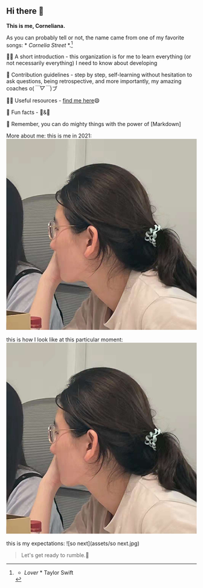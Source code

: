 ## Hi there 👋
**This is me, Corneliana.**

As you can probably tell or not, the name came from one of my favorite songs: * *Cornelia Street* *.[^1]

🙋‍♀️ A short introduction - this organization is for me to learn everything (or not necessarily everything) I need to know about developing

🌈 Contribution guidelines - step by step, self-learning without hesitation to ask questions, being retrospective, and more importantly, my amazing coaches o(*￣▽￣*)ブ 

👩‍💻 Useful resources - [find me here](https://github.com/gtb-2022-lian-pengzi)😄

🍿 Fun facts - 🥛&🎦

🧙 Remember, you can do mighty things with the power of [Markdown]

More about me:
this is me in 2021:
![me in 2021-1](https://raw.githubusercontent.com/test-before-submitting/.github/main/assets/me%20in%202021-1.jpg)

this is how I look like at this particular moment:
![me in 2021-2](https://github.com/test-before-submitting/.github/blob/main/assets/me%20in%202021-1.jpg)

this is my expectations:
![so next](assets/so next.jpg)

>Let's get ready to rumble.🤩

[^1]: * *Lover* * Taylor Swift